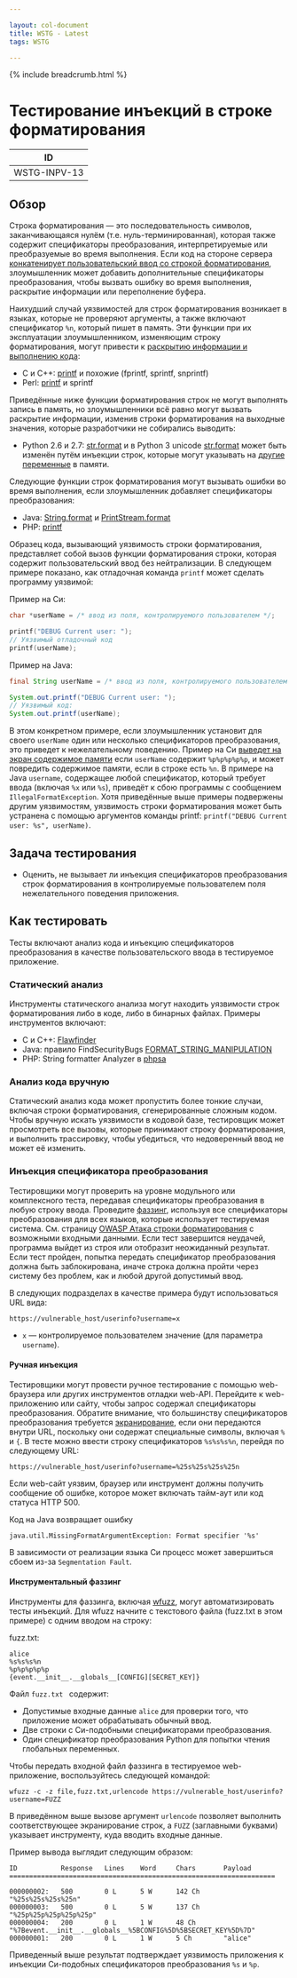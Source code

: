 ```yaml
---

layout: col-document
title: WSTG - Latest
tags: WSTG

---
```


{% include breadcrumb.html %}
# Тестирование инъекций в строке форматирования

|ID          |
|------------|
|WSTG-INPV-13|

## Обзор

Строка форматирования — это последовательность символов, заканчивающаяся нулём (т.е. нуль-терминированная), которая также содержит спецификаторы преобразования, интерпретируемые или преобразуемые во время выполнения. Если код на стороне сервера [конкатенирует пользовательский ввод со строкой форматирования](https://www.netsparker.com/blog/web-security/string-concatenation-format-string-vulnerabilities/), злоумышленник может добавить дополнительные спецификаторы преобразования, чтобы вызвать ошибку во время выполнения, раскрытие информации или переполнение буфера.

Наихудший случай уязвимостей для строк форматирования возникает в языках, которые не проверяют аргументы, а также включают спецификатор `%n`, который пишет в память. Эти функции при их эксплуатации злоумышленником, изменяющим строку форматирования, могут привести к [раскрытию информации и выполнению кода](https://www.veracode.com/security/format-string):

- C и C++: [printf](https://en.cppreference.com/w/c/io/fprintf) и похожие (fprintf, sprintf, snprintf)
- Perl: [printf](https://perldoc.perl.org/functions/printf.html) и sprintf

Приведённые ниже функции форматирования строк не могут выполнять запись в память, но злоумышленники всё равно могут вызвать раскрытие информации, изменив строки форматирования на выходные значения, которые разработчики не собирались выводить:

- Python 2.6 и 2.7: [str.format](https://docs.python.org/2/library/string.html) и в Python 3 unicode [str.format](https://docs.python.org/3/library/stdtypes.html#str.format) может быть изменён путём инъекции строк, которые могут указывать на [другие переменные](https://lucumr.pocoo.org/2016/12/29/careful-with-str-format/) в памяти.

Следующие функции строк форматирования могут вызывать ошибки во время выполнения, если злоумышленник добавляет спецификаторы преобразования:

- Java: [String.format](https://docs.oracle.com/en/java/javase/11/docs/api/java.base/java/lang/String.html#format%28java.util.Locale%2Cjava.lang.String%2Cjava.lang.Object...%29) и [PrintStream.format](https://docs.oracle.com/en/java/javase/11/docs/api/java.base/java/io/PrintStream.html#format%2528java.util.Locale%252Cjava.lang.String%252Cjava.lang.Object...%2529)
- PHP: [printf](https://www.php.net/manual/ru/function.printf.php)

Образец кода, вызывающий уязвимость строки форматирования, представляет собой вызов функции форматирования строки, которая содержит пользовательский ввод без нейтрализации. В следующем примере показано, как отладочная команда `printf` может сделать программу уязвимой:

Пример на Си:

```c
char *userName = /* ввод из поля, контролируемого пользователем */;

printf("DEBUG Current user: ");
// Уязвимый отладочный код
printf(userName);
```

Пример на Java:

```java
final String userName = /* ввод из поля, контролируемого пользователем */;

System.out.printf("DEBUG Current user: ");
// Уязвимый код:
System.out.printf(userName);
```

В этом конкретном примере, если злоумышленник установит для своего `userName` один или несколько спецификаторов преобразования, это приведет к нежелательному поведению. Пример на Си [выведет на экран содержимое памяти](https://www.defcon.org/images/defcon-18/dc-18-presentations/Haas/DEFCON-18-Haas-Adv-Format-String-Attacks.pdf) если `userName` содержит `%p%p%p%p%p`, и может повредить содержимое памяти, если в строке есть `%n`. В примере на Java `username`, содержащее любой спецификатор, который требует ввода (включая `%x` или `%s`), приведёт к сбою программы с сообщением `IllegalFormatException`. Хотя приведённые выше примеры подвержены другим уязвимостям, уязвимость строки форматирования может быть устранена с помощью аргументов команды printf: `printf("DEBUG Current user: %s", userName)`.

## Задача тестирования

- Оценить, не вызывает ли инъекция спецификаторов преобразования строк форматирования в контролируемые пользователем поля нежелательного поведения приложения.

## Как тестировать

Тесты включают анализ кода и инъекцию спецификаторов преобразования в качестве пользовательского ввода в тестируемое приложение.

### Статический анализ

Инструменты статического анализа могут находить уязвимости строк форматирования либо в коде, либо в бинарных файлах. Примеры инструментов включают:

- C и C++: [Flawfinder](https://dwheeler.com/flawfinder/)
- Java: правило FindSecurityBugs [FORMAT_STRING_MANIPULATION](https://find-sec-bugs.github.io/bugs.htm#FORMAT_STRING_MANIPULATION)
- PHP: String formatter Analyzer в [phpsa](https://github.com/ovr/phpsa/blob/master/docs/05_Analyzers.md#function_string_formater)

### Анализ кода вручную

Статический анализ кода может пропустить более тонкие случаи, включая строки форматирования, сгенерированные сложным кодом. Чтобы вручную искать уязвимости в кодовой базе, тестировщик может просмотреть все вызовы, которые принимают строку форматирования, и выполнить трассировку, чтобы убедиться, что недоверенный ввод не может её изменить.

### Инъекция спецификатора преобразования

Тестировщики могут проверить на уровне модульного или комплексного теста, передавая спецификаторы преобразования в любую строку ввода. Проведите [фаззинг](https://owasp.org/www-community/Fuzzing), используя все спецификаторы преобразования для всех языков, которые использует тестируемая система. См. страницу [OWASP Атака строки форматирования](https://owasp.org/www-community/attacks/Format_string_attack) с возможными входными данными. Если тест завершится неудачей, программа выйдет из строя или отобразит неожиданный результат. Если тест пройден, попытка передать спецификатор преобразования должна быть заблокирована, иначе строка должна пройти через систему без проблем, как и любой другой допустимый ввод.

В следующих подразделах в качестве примера будут использоваться URL вида:

`https://vulnerable_host/userinfo?username=x`

- `x` — контролируемое пользователем значение (для параметра `username`).

#### Ручная инъекция

Тестировщики могут провести ручное тестирование с помощью web-браузера или других инструментов отладки web-API. Перейдите к web-приложению или сайту, чтобы запрос содержал спецификаторы преобразования. Обратите внимание, что большинству спецификаторов преобразования требуется [экранирование](https://tools.ietf.org/html/rfc3986#section-2.1), если они передаются внутри URL, поскольку они содержат специальные символы, включая `%` и `{`. В тесте можно ввести строку спецификаторов `%s%s%s%n`, перейдя по следующему URL:

`https://vulnerable_host/userinfo?username=%25s%25s%25s%25n`

Если web-сайт уязвим, браузер или инструмент должны получить сообщение об ошибке, которое может включать тайм-аут или код статуса HTTP 500.

Код на Java возвращает ошибку

`java.util.MissingFormatArgumentException: Format specifier '%s'`

В зависимости от реализации языка Си процесс может завершиться сбоем из-за `Segmentation Fault`.

#### Инструментальный фаззинг

Инструменты для фаззинга, включая [wfuzz](https://github.com/xmendez/wfuzz), могут автоматизировать тесты инъекций. Для wfuzz начните с текстового файла (fuzz.txt в этом примере) с одним вводом на строку:

fuzz.txt:

```text
alice
%s%s%s%n
%p%p%p%p%p
{event.__init__.__globals__[CONFIG][SECRET_KEY]}
```

Файл `fuzz.txt ` содержит:

- Допустимые входные данные `alice` для проверки того, что приложение может обрабатывать обычный ввод.
- Две строки с Си-подобными спецификаторами преобразования.
- Один спецификатор преобразования Python для попытки чтения глобальных переменных.

Чтобы передать входной файл фаззинга в тестируемое web-приложение, воспользуйтесь следующей командой:

`wfuzz -c -z file,fuzz.txt,urlencode https://vulnerable_host/userinfo?username=FUZZ`

В приведённом выше вызове аргумент `urlencode` позволяет выполнить соответствующее экранирование строк, а `FUZZ` (заглавными буквами) указывает инструменту, куда вводить входные данные.

Пример вывода выглядит следующим образом:

```text
ID           Response   Lines    Word     Chars       Payload
===================================================================

000000002:   500        0 L      5 W      142 Ch      "%25s%25s%25s%25n"
000000003:   500        0 L      5 W      137 Ch      "%25p%25p%25p%25p%25p"
000000004:   200        0 L      1 W      48 Ch       "%7Bevent.__init__.__globals__%5BCONFIG%5D%5BSECRET_KEY%5D%7D"
000000001:   200        0 L      1 W      5 Ch        "alice"
```

Приведенный выше результат подтверждает уязвимость приложения к инъекции Си-подобных спецификаторов преобразования `%s` и `%p`.
